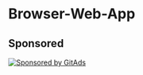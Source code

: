 # Browser-Web-App

<!-- GitAds-Verify: NGWETJ2R4WHC9YWEB71IA75BCE2R8IVP -->
## Sponsored
[![Sponsored by GitAds](https://gitads.dev/v1/ad-serve?source=mohammadtaseenkhan/browser-web-app@github)](https://gitads.dev/v1/ad-track?source=mohammadtaseenkhan/browser-web-app@github)
